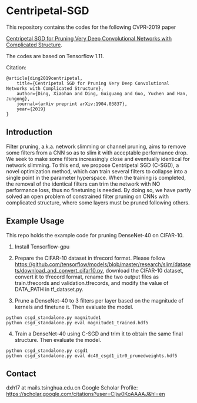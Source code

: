 # Centripetal-SGD

This repository contains the codes for the following CVPR-2019 paper 

[Centripetal SGD for Pruning Very Deep Convolutional Networks with Complicated Structure](https://arxiv.org/abs/1904.03837).

The codes are based on Tensorflow 1.11.

Citation:

	@article{ding2019centripetal,
		title={Centripetal SGD for Pruning Very Deep Convolutional Networks with Complicated Structure},
		author={Ding, Xiaohan and Ding, Guiguang and Guo, Yuchen and Han, Jungong},
		journal={arXiv preprint arXiv:1904.03837},
		year={2019}
	}

## Introduction

Filter pruning, a.k.a. network slimming or channel pruning, aims to remove some filters from a CNN so as to slim it with acceptable performance drop. We seek to make some filters increasingly close and eventually identical for network slimming. To this end, we propose Centripetal SGD (C-SGD), a novel optimization method, which can train several filters to collapse into a single point in the parameter hyperspace. When the training is completed, the removal of the identical filters can trim the network with NO performance
loss, thus no finetuning is needed. By doing so, we have partly solved an open problem of constrained filter pruning on CNNs with complicated structure, where some layers must be pruned following others.


## Example Usage
  
This repo holds the example code for pruning DenseNet-40 on CIFAR-10. 

1. Install Tensorflow-gpu

2. Prepare the CIFAR-10 dataset in tfrecord format. Please follow https://github.com/tensorflow/models/blob/master/research/slim/datasets/download_and_convert_cifar10.py, download the CIFAR-10 dataset, convert it to tfrecord format, rename the two output files as train.tfrecords and validation.tfrecords, and modify the value of DATA_PATH in tf_dataset.py.

3. Prune a DenseNet-40 to 3 filters per layer based on the magnitude of kernels and finetune it. Then evaluate the model.

```
python csgd_standalone.py magnitude1
python csgd_standalone.py eval magnitude1_trained.hdf5
```

4. Train a DenseNet-40 using C-SGD and trim it to obtain the same final structure. Then evaluate the model.

```
python csgd_standalone.py csgd1
python csgd_standalone.py eval dc40_csgd1_itr0_prunedweights.hdf5
```

## Contact
dxh17 at mails.tsinghua.edu.cn
Google Scholar Profile: https://scholar.google.com/citations?user=CIjw0KoAAAAJ&hl=en
